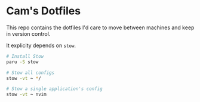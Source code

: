 # Cam's Dotfiles

This repo contains the dotfiles I'd care to move between machines and keep in version control. 

It explicity depends on `stow`. 

```bash
# Install Stow
paru -S stow

# Stow all configs
stow -vt ~ */

# Stow a single application's config
stow -vt ~ nvim
```

